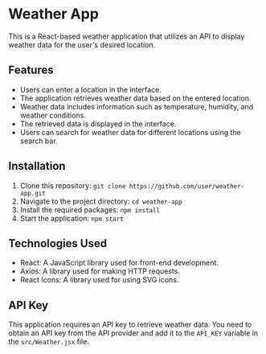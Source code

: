 # Weather App

This is a React-based weather application that utilizes an API to display weather data for the user's desired location.

## Features

- Users can enter a location in the interface.
- The application retrieves weather data based on the entered location.
- Weather data includes information such as temperature, humidity, and weather conditions.
- The retrieved data is displayed in the interface.
- Users can search for weather data for different locations using the search bar.

## Installation

1. Clone this repository: `git clone https://github.com/user/weather-app.git`
2. Navigate to the project directory: `cd weather-app`
3. Install the required packages: `npm install`
4. Start the application: `npm start`

## Technologies Used

- React: A JavaScript library used for front-end development.
- Axios: A library used for making HTTP requests.
- React Icons: A library used for using SVG icons.

## API Key

This application requires an API key to retrieve weather data. You need to obtain an API key from the API provider and add it to the `API_KEY` variable in the `src/Weather.jsx` file.

